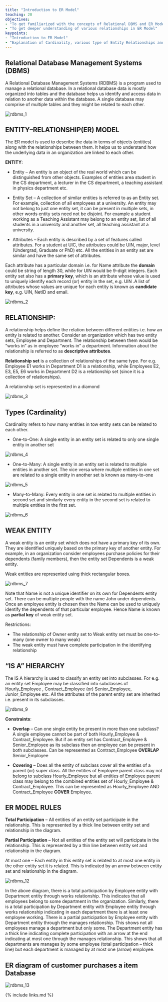 ```yaml
---
title: "Introduction to ER Model"
teaching: 20
objectives:
- "To get familiarized with the concepts of Relational DBMS and ER Model"
- "To get deeper understanding of various relationships in ER Model"
keypoints:
- "Introduction to ER Model"
- "Explanation of Cardinality, various type of Entity Relationships and the rules of ER Model"
---
```


## Relational Database Management Systems (DBMS)
A  Relational  Database  Management  Systems  (RDBMS) is  a  program  used  to  manage  a relational  database.  In  a  relational  database  data    is  mostly  organized  into  tables  and  the database  helps  us  identify  and  access  data  in  relation  to  another  data  within  the  database.  A single database may comprise of multiple tables and they might be related to each other.

![rdbms_1](../fig/rdbms_image_1.PNG)

## ENTITY–RELATIONSHIP(ER) MODEL
The ER  model  is  used  to  describe  the data  in  terms  of  objects  (entities)  along  with  the relationships between them. It helps us to understand how the underlying data in an organization are linked to each other.

**ENTITY**:

* Entity – An entity is an object of the real world which can be distinguished from other objects. Examples of entities area student in the CS department, a lecturer in the CS department, a teaching assistant in physics department etc.

* Entity Set – A collection of similar entities is referred to as an Entity set. For example, collection of all employees at a university. An entity may not belong to just one entity set, it can be present in multiple sets, in other words entity sets need not be disjoint. For example a student working as a Teaching Assistant may belong to an entity set, list of all students in a university and another set, all teaching assistant at a university.

* Attributes – Each entity is described by a set of features called attributes. For a student at UIC, the attributes could be UIN, major, level (Undergrad, Graduate or PhD) etc. All the entities in an entity set are similar and have the same set of attributes.

Each attribute has a particular domain i.e. for Name attribute the **domain** could be string of length 30, while for UIN would be 9-digit integers. Each entity set also has a **primary key**, which is an attribute whose value is used to uniquely identify each record (or) entity in the set, e.g. UIN .A list of attributes whose values are unique for each entity is known as **candidate key**, e.g. UIN, NetID and email.

![rdbms_2](../fig/rdbms_image_2.PNG)

## RELATIONSHIP:
A  relationship  helps  define  the  relation  between  different  entities  i.e.  how  an  entity  is related   to   another. Consider   an   organization   which   has   two   entity   sets,   Employee   and Department. The relationship between them would be “works in” as in employee “works in” a department. Information about the relationship is referred to as **descriptive attributes**.

**Relationship set** is a collection of relationships of the same type. For e.g. Employee E1 works in Department  D1  is  a  relationship,  while Employees    E2,  E3,  E5,  E6  works in  Department  D2  is  a relationship set (since it is  a collection of relationships).

A relationship set is represented in a diamond

![rdbms_3](../fig/rdbms_image_3.PNG)

## Types (Cardinality)
Cardinality refers to how many entities in tow entity sets can be related to each other.

* One-to-One: A single entity in an entity set is related to only one single entity in another set

![rdbms_4](../fig/rdbms_image_4.PNG)

* One-to-Many: A single entity in an entity set is related to multiple entities in another set. The vice versa where multiple entities in one set are related to a single entity in another set is known as many-to-one

![rdbms_5](../fig/rdbms_image_5.PNG)

* Many-to-Many: Every entity in one set is related to multiple entities in second set and similarly every entity in the second set is related to multiple entities in the first set.

![rdbms_6](../fig/rdbms_image_6.PNG)

## WEAK ENTITY

A weak entity is an entity set which does not have a primary key of its own. They are identified uniquely based on the primary key of another entity. For example, in an organization consider employees purchase policies for their dependents (family members), then the entity set Dependents is a weak entity.

Weak entities are represented using thick rectangular boxes.

![rdbms_7](../fig/rdbms_image_7.PNG)

Note that Name is not a unique identifier on its own for Dependents entity set. There can be multiple people with the name John under dependents. Once an employee entity is chosen then the Name can be used to uniquely identify the dependents of that particular employee. Hence Name is known as **partial key** of weak entity set.

Restrictions:
* The relationship of Owner entity set to Weak entity set must be one-to-many (one owner to many weak)
* The weak entity must have complete participation in the identifying relationship

## “IS A” HIERARCHY

The IS A hierarchy is used to classify an entity set into subclasses. For e.g. an entity set Employee may be classified into subclasses of Hourly_Employee , Contract_Employee (or) Senior_Employee, Junior_Employee etc. All the attributes of the parent entity set are inherited i.e. present in its subclasses.

![rdbms_9](../fig/rdbms_image_9.PNG)

**Constraints**:
* **Overlap** – Can one single entity be present in more than one subclass? A single employee cannot be part of both Hourly_Employee & Contract_Employee. But if an entity set has Contract_Employee & Senior_Employee as its subclass then an employee can be present in both subclasses. Can be represented as Contract_Employee **OVERLAP** Senior_Employee

* **Covering** – Does all the entity of subclass cover all the entities of a parent (or) super class. All the entities of Employee parent class may not belong to subclass Hourly_Employee but all entities of Employee parent class may belong to the combined entities set of Hourly_Employee & Contract_Employee. This can be represented as Hourly_Employee AND Contract_Employee **COVER** Employee.

## ER MODEL RULES

**Total Participation** – All entities of an entity set participate in the relationship. This is represented by a thick line between entity set and relationship in the diagram.

**Partial Participation** – Not all entities of the entity set will participate in the relationship. This is represented by a thin line between entity set and relationship in the diagram.

At most one – Each entity in this entity set is related to at most one entity in the other entity set it is related. This is indicated by an arrow between entity set and relationship in the diagram.

![rdbms_12](../fig/rdbms_image_12.PNG)

In the above diagram, there is a total participation by Employee entity with Department entity through works relationship. This indicates that all employees belong to some department in the organization. Similarly, there is a total participation by Department entity with Employee entity through works relationship indicating in each department there is at least one employee working. There is a partial participation by Employee entity with Department entity through the manages relationship. This shows not all employees manage a department but only some. The Department entity has a thick line indicating complete participation with an arrow at the end indicating at most one through the manages relationship. This shows that all departments are manages by some employee (total participation – thick line) but each department is managed by at most one (arrow) employee.

## ER diagram of customer purchases a item Database
![rdbms_13](../fig/rdbms_image_13.png)


{% include links.md %}
